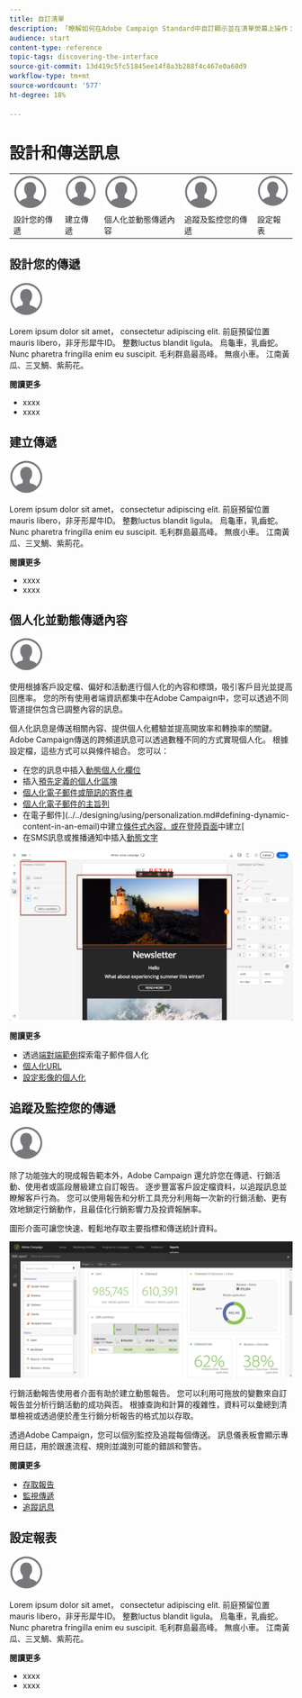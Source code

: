 ```yaml
---
title: 自訂清單
description: 「瞭解如何在Adobe Campaign Standard中自訂顯示並在清單熒幕上操作：排序、篩選、刪除或複製元素。 列出畫面會顯示一或多個指定資源的元素。」
audience: start
content-type: reference
topic-tags: discovering-the-interface
source-git-commit: 13d419c5fc51845ee14f8a3b288f4c467e0a60d9
workflow-type: tm+mt
source-wordcount: '577'
ht-degree: 18%

---
```



# 設計和傳送訊息

<table>
<tr>
    <td valign="top">
        <a href="../../start/using/work-with-audiences.md"><img width="60px" alt="條件" src="assets/icon_profile.svg"/></a>
    </td>
    <td valign="top">
        <a href="../../api/using/creating-a-service.md"><img width="60px" alt="條件" src="assets/icon_profile.svg"/></a>
    </td>
    <td valign="top">
        <a href="../../api/using/interacting-with-custom-resources.md"><img width="60px" alt="條件" src="assets/icon_profile.svg"/></a>
    </td>
    <td valign="top">
        <a href="../../api/using/interacting-with-marketing-history.md"><img width="60px" alt="條件" src="assets/icon_profile.svg"/></a>
    </td>
    <td valign="top">
        <a href="../../api/using/interacting-with-marketing-history.md"><img width="60px" alt="條件" src="assets/icon_profile.svg"/></a>
    </td>
</tr>
<tr>
<td>設計您的傳遞</td>
<td>建立傳遞</td>
<td>個人化並動態傳遞內容</td>
<td>追蹤及監控您的傳遞</td>
<td>設定報表</td>
</tr>
</table>

## 設計您的傳遞

<img width="60px" alt="條件" src="assets/icon_profile.svg"/>

Lorem ipsum dolor sit amet， consectetur adipiscing elit. 前庭預留位置mauris libero，非牙形犀牛ID。 整數luctus blandit ligula。 烏龜車，乳齒蛇。 Nunc pharetra fringilla enim eu suscipit. 毛利群島最高峰。 無痕小車。 江南黃瓜、三叉鯛、紫荊花。

**閱讀更多**

* xxxx
* xxxx

## 建立傳遞

<img width="60px" alt="條件" src="assets/icon_profile.svg"/>

Lorem ipsum dolor sit amet， consectetur adipiscing elit. 前庭預留位置mauris libero，非牙形犀牛ID。 整數luctus blandit ligula。 烏龜車，乳齒蛇。 Nunc pharetra fringilla enim eu suscipit. 毛利群島最高峰。 無痕小車。 江南黃瓜、三叉鯛、紫荊花。

**閱讀更多**

* xxxx
* xxxx

## 個人化並動態傳遞內容

<img width="60px" alt="條件" src="assets/icon_profile.svg"/>

使用根據客戶設定檔、偏好和活動進行個人化的內容和標頭，吸引客戶目光並提高回應率。 您的所有使用者端資訊都集中在Adobe Campaign中，您可以透過不同管道提供包含已調整內容的訊息。

個人化訊息是傳送相關內容、提供個人化體驗並提高開放率和轉換率的關鍵。 Adobe Campaign傳送的跨頻道訊息可以透過數種不同的方式實現個人化。 根據設定檔，這些方式可以與條件組合。 您可以：

* 在您的訊息中插入[動態個人化欄位](../../designing/using/personalization.md#inserting-a-personalization-field)
* 插入[預先定義的個人化區塊](../../designing/using/personalization.md#adding-a-content-block)
* [個人化電子郵件或簡訊的寄件者](../../designing/using/subject-line.md)
* [個人化電子郵件的主旨列](../../designing/using/subject-line.md)
* 在電子郵件](../../designing/using/personalization.md#defining-dynamic-content-in-an-email)中建立[條件式內容，或在登陸頁面](../../channels/using/designing-a-landing-page.md#defining-dynamic-content-in-a-landing-page)中建立[
* 在SMS訊息或推播通知中插入[動態文字](../../channels/using/defining-dynamic-text.md)

![](assets/delivery_content_43.png)

**閱讀更多**

* 透過[端對端範例](../../designing/using/personalization.md#example-email-personalization)探索電子郵件個人化
* [個人化URL](../../designing/using/personalization.md#personalizing-urls)
* [設定影像的個人化](../../designing/using/personalization.md#personalizing-an-image-source)

## 追蹤及監控您的傳遞

<img width="60px" alt="條件" src="assets/icon_profile.svg"/>

除了功能強大的現成報告範本外，Adobe Campaign 還允許您在傳遞、行銷活動、使用者或區段層級建立自訂報告。 逐步豐富客戶設定檔資料，以追蹤訊息並瞭解客戶行為。 您可以使用報告和分析工具充分利用每一次新的行銷活動、更有效地鎖定行銷動作，且最佳化行銷影響力及投資報酬率。

圖形介面可讓您快速、輕鬆地存取主要指標和傳送統計資料。

![](assets/dynamic_report_intro.png)

行銷活動報告使用者介面有助於建立動態報告。 您可以利用可拖放的變數來自訂報告並分析行銷活動的成功與否。 根據查詢和計算的複雜性，資料可以彙總到清單檢視或透過便於產生行銷分析報告的格式加以存取。

透過Adobe Campaign，您可以個別監控及追蹤每個傳送。 訊息儀表板會顯示專用日誌，用於跟進流程、規則並識別可能的錯誤和警告。


**閱讀更多**

* [存取報告](../../reporting/using/about-dynamic-reports.md)
* [監視傳遞](../../sending/using/monitoring-a-delivery.md)
* [追蹤訊息](../../sending/using/tracking-messages.md)

## 設定報表

<img width="60px" alt="條件" src="assets/icon_profile.svg"/>

Lorem ipsum dolor sit amet， consectetur adipiscing elit. 前庭預留位置mauris libero，非牙形犀牛ID。 整數luctus blandit ligula。 烏龜車，乳齒蛇。 Nunc pharetra fringilla enim eu suscipit. 毛利群島最高峰。 無痕小車。 江南黃瓜、三叉鯛、紫荊花。

**閱讀更多**

* xxxx
* xxxx
